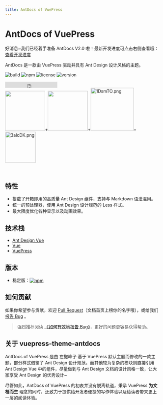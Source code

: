 ```yaml
---
title: AntDocs of VuePress
---
```


# AntDocs of VuePress

<a-alert type="success">
  <span slot="message">
    好消息~我们已经着手准备 AntDocs V2.0 啦！最新开发进度可点击右侧查看哦： <a href="https://web.banlikanban.com/kanban/5f390691d9d7b14491180f69/" target="_blank">查看开发进度</a>
  </span>
</a-alert>

<a-divider dashed />

AntDocs 是一款由 VuePress 驱动并具有 Ant Design 设计风格的主题。

![build](https://img.shields.io/badge/build-passing-brightgreen?style=flat-square)
![npm](https://img.shields.io/npm/dt/vuepress-theme-antdocs?style=flat-square&color=red)
![license](https://img.shields.io/github/license/zpfz/vuepress-theme-antdocs?style=flat-square)
![version](https://img.shields.io/npm/v/vuepress-theme-antdocs?style=flat-square)
<iframe class="reset-iframe" src="https://ghbtns.com/github-btn.html?user=zpfz&repo=vuepress-theme-antdocs&type=star&count=true" frameborder="0" scrolling="0" width="170px" height="20px"></iframe>

<div class="reset-mobile-brand">
<img width="130" src="https://gw.alipayobjects.com/zos/rmsportal/KDpgvguMpGfqaHPjicRK.svg"><span class="sign">+</span><img width="130" src="https://cn.vuejs.org/images/logo.png"><span class="sign">+</span><img src="https://s2.ax1x.com/2020/02/04/1DsmTO.png" alt="1DsmTO.png" width="140"/><span class="sign">=</span><span class="reset-mobile-brand-4"><img src="https://s2.ax1x.com/2020/02/27/3aIcDK.png" width="100" alt="3aIcDK.png" /></span>
</div>

<p>&nbsp; </p>

<!-- <a-alert type="warning" showIcon>
  <span slot="description">
    由于现阶段处于比较尴尬的过渡期（Vitepress 与 Vue 3.0 的诞生），所以 Antdocs 2.0 的开发将延迟~抱歉啦！
  </span>
</a-alert> -->

## 特性

- 搭载了开箱即用的高质量 Ant Design 组件，支持与 Markdown 语法混用。
- 统一的预处理器，使用 Ant Design 设计规范的 Less 样式。
- 最大限度优化各种显示以及动画效果。

<p></p>

## 技术栈

- [Ant Design Vue](https://antdv.com/)
- [Vue](https://cn.vuejs.org/)
- [VuePress](https://vuepress.vuejs.org/zh/)

<p></p>

## 版本

- 稳定版：<a href="https://www.npmjs.com/package/vuepress-theme-antdocs" target="_blank" style="vertical-align: bottom;"><img alt="npm" src="https://img.shields.io/npm/v/vuepress-theme-antdocs?style=flat-square"></a>

<p></p>

## 如何贡献

如果你希望参与贡献，欢迎 [Pull Request](https://github.com/zpfz/vuepress-theme-antdocs/pulls)（文档首页上榜你的名字哦），或给我们 [报告 Bug](https://github.com/zpfz/vuepress-theme-antdocs/issues) 。

> 强烈推荐阅读 [《如何有效地报告 Bug》](https://www.chiark.greenend.org.uk/~sgtatham/bugs-cn.html)，更好的问题更容易获得帮助。

<p></p>

## 关于 vuepress-theme-antdocs

AntDocs of VuePress 是由 左撇峰子 基于 VuePress 默认主题而修改的一款主题，部分样式借鉴了 Ant Design 设计规范，而其他较为复杂的模块则直接引用 Ant Design Vue 中的组件，尽量做到与 Ant Design 文档的设计风格一致，让大家享受 Ant Design 的优秀设计~

尽管如此，AntDocs of VuePress 的初衷并没有脱离轨道，秉承 VuePress **为文档而生** 理念的同时，还致力于提供给开发者便捷的写作体验以及给读者带来更上一层的阅读体验。

<style>
  .reset-iframe{
    vertical-align: middle;
  }
</style>


